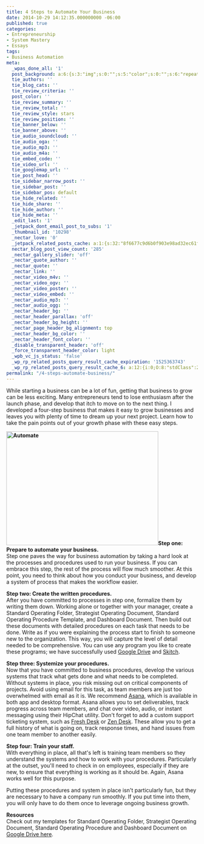 ```yaml
---
title: 4 Steps to Automate Your Business
date: 2014-10-29 14:12:35.000000000 -06:00
published: true
categories:
- Entrepreneurship
- System Mastery
- Essays
tags:
- Business Automation
meta:
  _wpas_done_all: '1'
  post_background: a:6:{s:3:"img";s:0:"";s:5:"color";s:0:"";s:6:"repeat";s:0:"";s:10:"attachment";s:0:"";s:3:"hor";s:0:"";s:3:"ver";s:0:"";}
  tie_authors: ''
  tie_blog_cats: ''
  tie_review_criteria: ''
  post_color: ''
  tie_review_summary: ''
  tie_review_total: ''
  tie_review_style: stars
  tie_review_position: ''
  tie_banner_below: ''
  tie_banner_above: ''
  tie_audio_soundcloud: ''
  tie_audio_oga: ''
  tie_audio_mp3: ''
  tie_audio_m4a: ''
  tie_embed_code: ''
  tie_video_url: ''
  tie_googlemap_url: ''
  tie_post_head: ''
  tie_sidebar_narrow_post: ''
  tie_sidebar_post: ''
  tie_sidebar_pos: default
  tie_hide_related: ''
  tie_hide_share: ''
  tie_hide_author: ''
  tie_hide_meta: ''
  _edit_last: '1'
  _jetpack_dont_email_post_to_subs: '1'
  _thumbnail_id: '10298'
  _nectar_love: '0'
  _jetpack_related_posts_cache: a:1:{s:32:"8f6677c9d6b0f903e98ad32ec61f8deb";a:2:{s:7:"expires";i:1500578156;s:7:"payload";a:3:{i:0;a:1:{s:2:"id";i:5624;}i:1;a:1:{s:2:"id";i:3463;}i:2;a:1:{s:2:"id";i:3152;}}}}
  nectar_blog_post_view_count: '285'
  _nectar_gallery_slider: 'off'
  _nectar_quote_author: ''
  _nectar_quote: ''
  _nectar_link: ''
  _nectar_video_m4v: ''
  _nectar_video_ogv: ''
  _nectar_video_poster: ''
  _nectar_video_embed: ''
  _nectar_audio_mp3: ''
  _nectar_audio_ogg: ''
  _nectar_header_bg: ''
  _nectar_header_parallax: 'off'
  _nectar_header_bg_height: ''
  _nectar_page_header_bg_alignment: top
  _nectar_header_bg_color: ''
  _nectar_header_font_color: ''
  _disable_transparent_header: 'off'
  _force_transparent_header_color: light
  _wpb_vc_js_status: 'false'
  _wp_rp_related_posts_query_result_cache_expiration: '1525363743'
  _wp_rp_related_posts_query_result_cache_6: a:12:{i:0;O:8:"stdClass":2:{s:7:"post_id";s:4:"7215";s:5:"score";s:18:"105.58933038456266";}i:1;O:8:"stdClass":2:{s:7:"post_id";s:4:"8086";s:5:"score";s:17:"72.60774017649675";}i:2;O:8:"stdClass":2:{s:7:"post_id";s:2:"39";s:5:"score";s:17:"62.85475719280997";}i:3;O:8:"stdClass":2:{s:7:"post_id";s:4:"3233";s:5:"score";s:17:"53.36574742877292";}i:4;O:8:"stdClass":2:{s:7:"post_id";s:4:"8369";s:5:"score";s:17:"44.46458332865949";}i:5;O:8:"stdClass":2:{s:7:"post_id";s:4:"3540";s:5:"score";s:18:"35.085827789515996";}i:6;O:8:"stdClass":2:{s:7:"post_id";s:4:"8023";s:5:"score";s:18:"30.340467227513194";}i:7;O:8:"stdClass":2:{s:7:"post_id";s:4:"7173";s:5:"score";s:17:"27.90347469023007";}i:8;O:8:"stdClass":2:{s:7:"post_id";s:4:"7824";s:5:"score";s:18:"27.857040962796184";}i:9;O:8:"stdClass":2:{s:7:"post_id";s:4:"7097";s:5:"score";s:18:"26.179027668958774";}i:10;O:8:"stdClass":2:{s:7:"post_id";s:4:"8206";s:5:"score";s:18:"25.313059279070238";}i:11;O:8:"stdClass":2:{s:7:"post_id";s:4:"6939";s:5:"score";s:17:"25.14629606122805";}}
permalink: "/4-steps-automate-business/"
---
```

While starting a business can be a lot of fun, getting that business to grow can be less exciting. Many entrepreneurs tend to lose enthusiasm after the launch phase, and develop that itch to move on to the next thing. I developed a four-step business that makes it easy to grow businesses and leaves you with plenty of time to dream up your next project. Learn how to take the pain points out of your growth phase with these easy steps.

<b><img class="alignright size-full wp-image-7787" src="{{ site.baseurl }}/posts/2014/10/automate-task-on-Windows.jpg" alt="Automate" width="400" height="300" />Step one: Prepare to automate your business. </b><br />
Step one paves the way for business automation by taking a hard look at the processes and procedures used to run your business. If you can embrace this step, the rest of the process will flow much smoother. At this point, you need to think about how you conduct your business, and develop a system of process that makes the workflow easier.

<b>Step two: Create the written procedures. </b><br />
After you have committed to processes in step one, formalize them by writing them down. Working alone or together with your manager, create a Standard Operating Folder, Strategist Operating Document, Standard Operating Procedure Template, and Dashboard Document. Then build out these documents with detailed procedures on each task that needs to be done. Write as if you were explaining the process start to finish to someone new to the organization. This way, you will capture the level of detail needed to be comprehensive. You can use any program you like to create these programs; we have successfully used <a href="https://drive.google.com/" target="_blank" rel="noopener">Google Drive</a> and <a href="https://evernote.com/skitch/" target="_blank" rel="noopener">Skitch</a>.

<b>Step three: Systemize your procedures. </b><br />
Now that you have committed to business procedures, develop the various systems that track what gets done and what needs to be completed. Without systems in place, you risk missing out on critical components of projects. Avoid using email for this task, as team members are just too overwhelmed with email as it is. We recommend <a href="http://asana.com" target="_blank" rel="noopener">Asana</a>, which is available in both app and desktop format. Asana allows you to set deliverables, track progress across team members, and chat over video, audio, or instant messaging using their HipChat utility. Don't forget to add a custom support ticketing system, such as <a href="http://freshdesk.com" target="_blank" rel="noopener">Fresh Desk</a> or <a href="http://zendesk.com" target="_blank" rel="noopener">Zen Desk</a>. These allow you to get a full history of what is going on, track response times, and hand issues from one team member to another easily.

<b>Step four: Train your staff. </b><br />
With everything in place, all that's left is training team members so they understand the systems and how to work with your procedures. Particularly at the outset, you'll need to check in on employees, especially if they are new, to ensure that everything is working as it should be. Again, Asana works well for this purpose.

Putting these procedures and system in place isn't particularly fun, but they are necessary to have a company run smoothly. If you put time into them, you will only have to do them once to leverage ongoing business growth.

<strong>Resources</strong><br />
Check out my templates for Standard Operating Folder, Strategist Operating Document, Standard Operating Procedure and Dashboard Document on <a href="https://drive.google.com/folderview?id=0B2OSuCMWvOLORGdsYzBSNzhwS0U&amp;usp=sharing" target="_blank" rel="noopener">Google Drive here</a>.</p>
